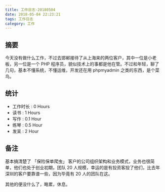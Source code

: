 ```yaml
---
title: 工作日志-20180504
date: 2018-05-04 22:23:21
tags: 工作日志
category: 工作
---
```


## 摘要

今天没有做什么工作，不过去邯郸接待了从上海来的两位客户，其中一位是小老板，另一位是一个 PHP 程序员，貌似技术上的事都是他在管。不过和年轻，聊了几句，基本不懂系统，不懂运维，开发还在用 phpmyadmin 之类的东西，是个菜鸟。

## 统计

* 工作时长 : 0 Hours
* 读书 : 1 Hours
* 写作 : 0.1 Hour
* 练琴 : 0.5 Hour
* 发呆 : 2 Hour

## 备注

基本搞清楚了 「保险保单爬虫」 客户的公司组织架构和业务模式，业务也很简单，他们也处于创业初期，团队 20 人规模，幸运的是有投资客投了他们，比去年深圳的客户要靠谱一些，因为毕竟有 20 人的团队在这。

其他的便没什么了，略累，休息。